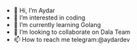 - 👋 Hi, I’m Aydar
- 👀 I’m interested in coding
- 🌱 I’m currently learning Golang
- 💞️ I’m looking to collaborate on Dala Team
- 📫 How to reach me telegram:@aydardev

<!---
aydarself/aydarself is a ✨ special ✨ repository because its `README.md` (this file) appears on your GitHub profile.
You can click the Preview link to take a look at your changes.
--->
